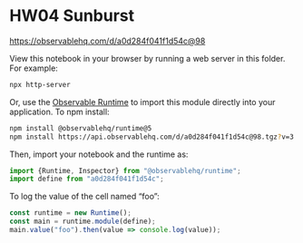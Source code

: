 # HW04 Sunburst

https://observablehq.com/d/a0d284f041f1d54c@98

View this notebook in your browser by running a web server in this folder. For
example:

~~~sh
npx http-server
~~~

Or, use the [Observable Runtime](https://github.com/observablehq/runtime) to
import this module directly into your application. To npm install:

~~~sh
npm install @observablehq/runtime@5
npm install https://api.observablehq.com/d/a0d284f041f1d54c@98.tgz?v=3
~~~

Then, import your notebook and the runtime as:

~~~js
import {Runtime, Inspector} from "@observablehq/runtime";
import define from "a0d284f041f1d54c";
~~~

To log the value of the cell named “foo”:

~~~js
const runtime = new Runtime();
const main = runtime.module(define);
main.value("foo").then(value => console.log(value));
~~~
